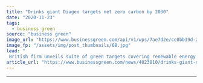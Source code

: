 ```yaml
---
title: "Drinks giant Diageo targets net zero carbon by 2030"
date: "2020-11-23"
tags: 
  - business green
source: "business green"
image_url: "https://www.businessgreen.com/api/v1/wps/7ae7d2e/ce8bb39d-2e65-4332-9584-ecb56bcaf7a1/14/002-diageo-brands-alcohol-1-185x114.jpg"
image_fp: "/assets/img/post_thumbnails/68.jpg"
lead: "
 British firm unveils suite of green targets covering renewable energy and water use as part of new 10 year sustainability plan ..."
article_url: "https://www.businessgreen.com/news/4023810/drinks-giant-diageo-targets-net-zero-carbon-2030"
---
```


---
